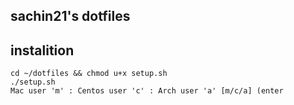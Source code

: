 ## sachin21's dotfiles

## instalition

```
cd ~/dotfiles && chmod u+x setup.sh
./setup.sh
Mac user 'm' : Centos user 'c' : Arch user 'a' [m/c/a] (enter
```
